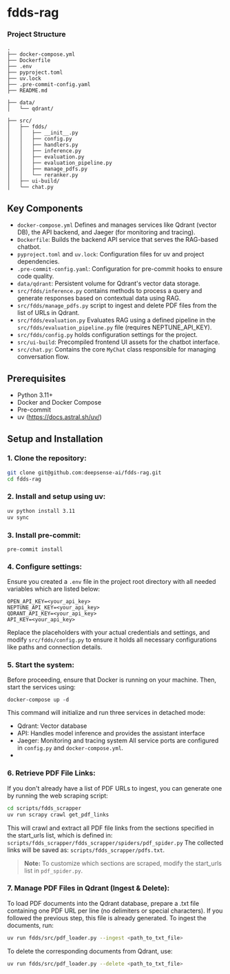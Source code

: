 # fdds-rag

### Project Structure
```
.
├── docker-compose.yml
├── Dockerfile
├── .env
├── pyproject.toml
├── uv.lock
├── .pre-commit-config.yaml
├── README.md

├── data/
│   └── qdrant/

├── src/
│   ├── fdds/
│   │   ├── __init__.py
│   │   ├── config.py
│   │   ├── handlers.py
│   │   ├── inference.py
│   │   ├── evaluation.py
│   │   ├── evaluation_pipeline.py
│   │   ├── manage_pdfs.py
│   │   └── reranker.py
│   ├── ui-build/
│   └── chat.py
```
## Key Components
- `docker-compose.yml` Defines and manages services like Qdrant (vector DB), the API backend, and Jaeger (for monitoring and tracing).
- `Dockerfile`: Builds the backend API service that serves the RAG-based chatbot.
- `pyproject.toml` and `uv.lock`: Configuration files for uv and project dependencies.
- `.pre-commit-config.yaml`: Configuration for pre-commit hooks to ensure code quality.
- `data/qdrant`: Persistent volume for Qdrant's vector data storage.
- `src/fdds/inference.py` contains methods to process a query and generate responses based on contextual data using RAG.
- `src/fdds/manage_pdfs.py` script to ingest and delete PDF files from the list of URLs in Qdrant.
- `src/fdds/evaluation.py` Evaluates RAG using a defined pipeline in the `src/fdds/evaluation_pipeline.py` file (requires NEPTUNE_API_KEY).
- `src/fdds/config.py` holds configuration settings for the project.
- `src/ui-build`: Precompiled frontend UI assets for the chatbot interface.
- `src/chat.py`: Contains the core `MyChat` class responsible for managing conversation flow.

## Prerequisites
- Python 3.11+
- Docker and Docker Compose
- Pre-commit
- uv (https://docs.astral.sh/uv/)

## Setup and Installation
### 1. Clone the repository:
```bash
git clone git@github.com:deepsense-ai/fdds-rag.git
cd fdds-rag
```
### 2. Install and setup using uv:
```bash
uv python install 3.11
uv sync
```
### 3. Install pre-commit:
```
pre-commit install
```
### 4. Configure settings:
Ensure you created a `.env` file in the project root directory with all needed variables which are listed below:
```
OPEN_API_KEY=<your_api_key>
NEPTUNE_API_KEY=<your_api_key>
QDRANT_API_KEY=<your_api_key>
API_KEY=<your_api_key>
```
Replace the placeholders with your actual credentials and settings, and modify `src/fdds/config.py` to ensure it holds all necessary configurations like paths and connection details.
### 5. Start the system:
Before proceeding, ensure that Docker is running on your machine. Then, start the services using:
```
docker-compose up -d
```
This command will initialize and run three services in detached mode:
- Qdrant: Vector database
- API: Handles model inference and provides the assistant interface
- Jaeger: Monitoring and tracing system
All service ports are configured in `config.py` and `docker-compose.yml`.
-
### 6. Retrieve PDF File Links:
If you don't already have a list of PDF URLs to ingest, you can generate one by running the web scraping script:
```bash
cd scripts/fdds_scrapper
uv run scrapy crawl get_pdf_links
```
This will crawl and extract all PDF file links from the sections specified in the start_urls list, which is defined in: `scripts/fdds_scrapper/fdds_scrapper/spiders/pdf_spider.py`
The collected links will be saved as: `scripts/fdds_scrapper/pdfs.txt`.
> **Note:** To customize which sections are scraped, modify the start_urls list in `pdf_spider.py`.

### 7. Manage PDF Files in Qdrant (Ingest & Delete):
To load PDF documents into the Qdrant database, prepare a .txt file containing one PDF URL per line (no delimiters or special characters). If you followed the previous step, this file is already generated.
To ingest the documents, run:
```bash
uv run fdds/src/pdf_loader.py --ingest <path_to_txt_file>
```
To delete the corresponding documents from Qdrant, use:
```bash
uv run fdds/src/pdf_loader.py --delete <path_to_txt_file>
```
